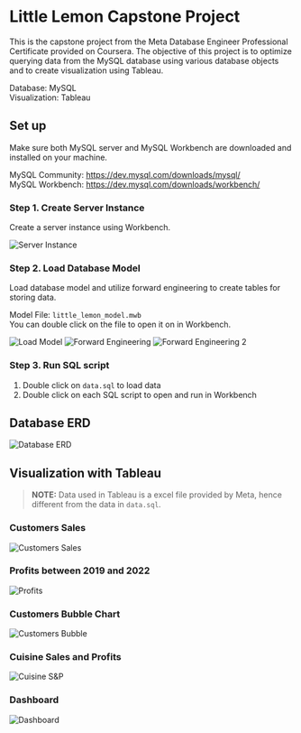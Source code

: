 # Little Lemon Capstone Project

This is the capstone project from the Meta Database Engineer Professional Certificate provided on Coursera. The objective of this project is to optimize querying data from the MySQL database using various database objects and to create visualization using Tableau.

Database: MySQL
<br>Visualization: Tableau

## Set up

Make sure both MySQL server and MySQL Workbench are downloaded and installed on your machine.

MySQL Community: https://dev.mysql.com/downloads/mysql/
<br>MySQL Workbench: https://dev.mysql.com/downloads/workbench/

### Step 1. Create Server Instance

Create a server instance using Workbench.

![Server Instance](./images/setup/01_server_instance.png)

### Step 2. Load Database Model

Load database model and utilize forward engineering to create tables for storing data.

Model File: `little_lemon_model.mwb`
<br>You can double click on the file to open it on in Workbench.

![Load Model](./images/setup/02_load_modal.png)
![Forward Engineering](./images/setup/03_forward_engineering.png)
![Forward Engineering 2](./images/setup/04_forward_engineering_2.png)

### Step 3. Run SQL script

1. Double click on `data.sql` to load data
2. Double click on each SQL script to open and run in Workbench

## Database ERD

![Database ERD](./images/db_model.png)

## Visualization with Tableau

> **NOTE:** Data used in Tableau is a excel file provided by Meta, hence different from the data in `data.sql`.

### Customers Sales

![Customers Sales](./images/customers_sales.png)

### Profits between 2019 and 2022

![Profits](./images/profits_chart.png)

### Customers Bubble Chart

![Customers Bubble](./images/customer_bubble_chart.png)

### Cuisine Sales and Profits

![Cuisine S&P](./images/cuisine_s&p.png)

### Dashboard

![Dashboard](./images/sales_dashboard.png)
